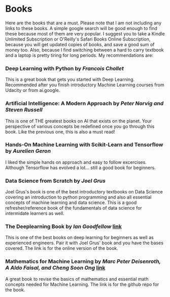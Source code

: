 # Books
Here are the books that are a must. Please note that I am not including any links to these books. A simple google search will be good enough to find these because most of them are very popular. I suggest you to take a Kindle Unlimited Subscription or O'Reilly's Safari Books Online Subscription, because you will get updated copies of books, and save a good sum of money too. Also, because I find switching between a hard to carry textbook and a laptop is pretty tiring for long periods. My recommendations are:

### Deep Learning with Python by _Francois Chollet_
This is a great book that gets you started with Deep Learning. Recommended after you finish introductory Machine Learning courses from Udacity or from ai.google.

###  Artificial Intelligence: A Modern Approach by _Peter Norvig and Steven Russell_
This is one of THE greatest books on AI that exists on the planet. Your perspective of various concepts be redefined once you go through this book. Like the previous one, this is also a must read!

### Hands-On Machine Learning with Scikit-Learn and Tensorflow by _Aurelien Geron_

I liked the simple hands on approach and easy to follow excercises. Although Tensorflow has evolved a lot... still a good book for beginners.

### Data Science from Scratch by _Joel Grus_

Joel Grus's book is one of the best introductory textbooks on Data Science covering an introduction to python programming and also all essential concepts of machine learning and data science. This is a good refresher/reference book of the fundamentals of data science for  intermidate learners as well.

### The Deeplearning Book by _Ian Goodfellow_ [link](http://www.deeplearningbook.org/)

This is one of the best books on deep learning for beginners as well as experienced engineers. Pair it with Joel Grus' book and you have the bases covered. The link is for the online version of the book.

### Mathematics for Machine Learning by _Marc Peter Deisenroth, A Aldo Faisal, and Cheng Soon Ong_ [link](https://mml-book.github.io/)

A great book to revise the basics of mathematics and essential math concepts needed for Machine Learning. The link is for the github repo for the book.
